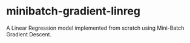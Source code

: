 # minibatch-gradient-linreg
A Linear Regression model implemented from scratch using Mini-Batch Gradient Descent.
